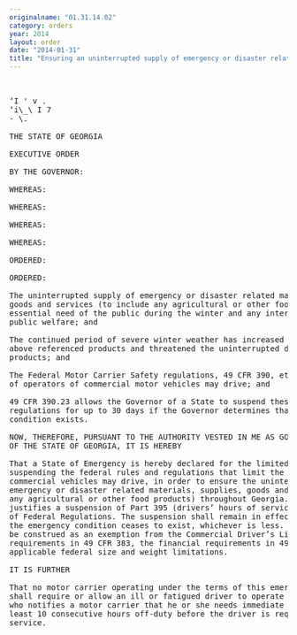 ```yaml
---
originalname: "01.31.14.02"
category: orders
year: 2014
layout: order
date: "2014-01-31"
title: "Ensuring an uninterrupted supply of emergency or disaster related materials, supplies, goods and services to include any agricultural or other food products"
---
```

<pre>
 

‘I ' v .
‘i\_\ I 7
- \.

THE STATE OF GEORGIA

EXECUTIVE ORDER

BY THE GOVERNOR:

WHEREAS:

WHEREAS:

WHEREAS:

WHEREAS:

ORDERED:

ORDERED:

The uninterrupted supply of emergency or disaster related materials, supplies,
goods and services (to include any agricultural or other food products) is an
essential need of the public during the winter and any interruption threatens the
public welfare; and

The continued period of severe winter weather has increased the demand for the
above referenced products and threatened the uninterrupted delivery of these
products; and

The Federal Motor Carrier Safety regulations, 49 CFR 390, et seq., limit the hours
of operators of commercial motor vehicles may drive; and

49 CFR 390.23 allows the Governor of a State to suspend these rules and
regulations for up to 30 days if the Governor determines that an emergency
condition exists.

NOW, THEREFORE, PURSUANT TO THE AUTHORITY VESTED IN ME AS GOVERNOR
OF THE STATE OF GEORGIA, IT IS HEREBY

That a State of Emergency is hereby declared for the limited purpose of
suspending the federal rules and regulations that limit the hours operators of
commercial vehicles may drive, in order to ensure the uninterrupted supply of
emergency or disaster related materials, supplies, goods and services (to include
any agricultural or other food products) throughout Georgia. This emergency
justifies a suspension of Part 395 (drivers’ hours of service) of Title 49 of the Code
of Federal Regulations. The suspension shall remain in effect for 14 days or until
the emergency condition ceases to exist, whichever is less. Nothing herein shall
be construed as an exemption from the Commercial Driver’s License
requirements in 49 CFR 383, the financial requirements in 49 CFR 387, or
applicable federal size and weight limitations.

IT IS FURTHER

That no motor carrier operating under the terms of this emergency declaration
shall require or allow an ill or fatigued driver to operate a motor vehicle. A driver
who notifies a motor carrier that he or she needs immediate rest shall be given at
least 10 consecutive hours off-duty before the driver is required to return to
service.

</pre>

